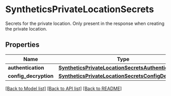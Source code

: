 # SyntheticsPrivateLocationSecrets

Secrets for the private location. Only present in the response when creating the private location.

## Properties

| Name                  | Type                                                                                                        | Description | Notes      |
| --------------------- | ----------------------------------------------------------------------------------------------------------- | ----------- | ---------- |
| **authentication**    | [**SyntheticsPrivateLocationSecretsAuthentication**](SyntheticsPrivateLocationSecretsAuthentication.md)     |             | [optional] |
| **config_decryption** | [**SyntheticsPrivateLocationSecretsConfigDecryption**](SyntheticsPrivateLocationSecretsConfigDecryption.md) |             | [optional] |

[[Back to Model list]](README.md#documentation-for-models) [[Back to API list]](README.md#documentation-for-api-endpoints) [[Back to README]](README.md)
